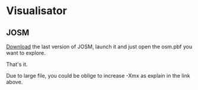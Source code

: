 # Visualisator

## JOSM

[Download](https://josm.openstreetmap.de/wiki/Download) the last version of JOSM, launch it and just open the osm.pbf you want to explore.

That's it.

Due to large file, you could be oblige to increase -Xmx as explain in the link above. 
